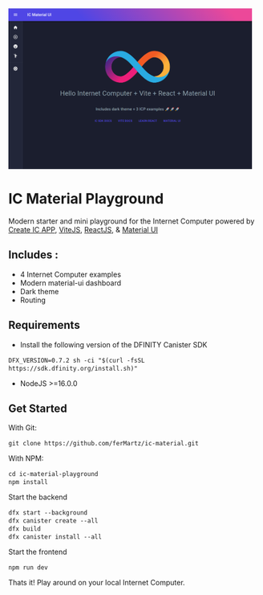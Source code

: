 <img height=320 src="https://github.com/ferMartz/ic-material/blob/main/src/assets/ic-material-shot.png" />

# IC Material Playground

Modern starter and mini playground for the Internet Computer powered by [Create IC APP](https://github.com/MioQuispe/create-ic-app), [ViteJS](https://vitejs.dev/), [ReactJS](https://reactjs.org/), & [Material UI](https://tailwindcss.com/)

## Includes :

- 4 Internet Computer examples
- Modern material-ui dashboard
- Dark theme
- Routing

## Requirements

- Install the following version of the DFINITY Canister SDK

```
DFX_VERSION=0.7.2 sh -ci "$(curl -fsSL https://sdk.dfinity.org/install.sh)"
```

- NodeJS >=16.0.0

## Get Started

With Git:

```
git clone https://github.com/ferMartz/ic-material.git
```

With NPM:

```
cd ic-material-playground
npm install
```

Start the backend

```
dfx start --background
dfx canister create --all
dfx build
dfx canister install --all
```

Start the frontend

```
npm run dev
```

Thats it! Play around on your local Internet Computer.
